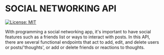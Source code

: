 # SOCIAL NETWORKING API
[![License: MIT](https://img.shields.io/badge/License-MIT-yellow.svg)](https://opensource.org/licenses/MIT)

With programming a social networking app, it's important to have social features such as a friends list or ways to interact with posts. In this API, there are several functional endpoints that act to add, edit, and delete users or posts/'thoughts', or add or delete friends or reactions to thoughts.